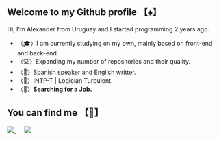 ## Welcome to my Github profile 【♠️】

Hi, I'm Alexander from Uruguay and I started programming 2 years ago.

- 〈🎓〉I am currently studying on my own, mainly based on front-end and back-end.
- 〈💻〉Expanding my number of repositories and their quality.
- 〈📁〉Spanish speaker and English writter.
- 〈🧠〉INTP-T | Logician Turbulent.
- 〈💼〉**Searching for a Job.**

## You can find me 【📌】
<p align='left'>
<a href="https://www.linkedin.com/in/alexander-amaral-051208218/">  
    <img src="https://img.shields.io/badge/linkedin-%230077B5.svg?&style=for-the-badge&logo=linkedin&logoColor=white" />
</a>&nbsp;&nbsp;&nbsp;&nbsp;  
<a href="https://www.instagram.com/nagi_2880/"><img src="https://img.shields.io/badge/Instagram-E4405F?style=for-the-badge&logo=instagram&logoColor=white" /></a>&nbsp;&nbsp;&nbsp;&nbsp;
</p>
